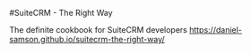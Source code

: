 #SuiteCRM - The Right Way


The definite cookbook for SuiteCRM developers https://daniel-samson.github.io/suitecrm-the-right-way/ 
